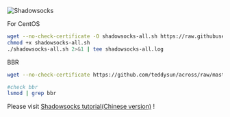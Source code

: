![Shadowsocks](https://github.com/zhaoweih/shadowsocks_install/raw/master/shadowsocks.png)

For CentOS  

```bash
wget --no-check-certificate -O shadowsocks-all.sh https://raw.githubusercontent.com/zhaoweih/shadowsocks_install/master/shadowsocks-all.sh
chmod +x shadowsocks-all.sh
./shadowsocks-all.sh 2>&1 | tee shadowsocks-all.log
```

BBR  

```bash
wget --no-check-certificate https://github.com/teddysun/across/raw/master/bbr.sh && chmod +x bbr.sh && ./bbr.sh
```

```bash
#check bbr
lsmod | grep bbr
```

Please visit [Shadowsocks tutorial(Chinese version)](https://github.com/zhaoweih/Shadowsocks-Tutorial) !
